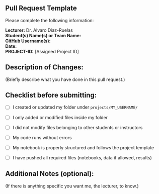 ## Pull Request Template

Please complete the following information:

**Lecturer:** Dr. Alvaro Diaz-Ruelas  
**Student(s) Name(s) or Team Name:**  
**GitHub Username(s):**  
**Date:**  
**PROJECT-ID:** [Assigned Project ID] 



## Description of Changes:

(Briefly describe what you have done in this pull request.)



## Checklist before submitting:

- [ ] I created or updated my folder under `projects/MY_USERNAME/`
- [ ] I only added or modified files inside my folder
- [ ] I did not modify files belonging to other students or instructors
- [ ] My code runs without errors
- [ ] My notebook is properly structured and follows the project template
- [ ] I have pushed all required files (notebooks, data if allowed, results)


## Additional Notes (optional):

(If there is anything specific you want me, the lecturer, to know.)

